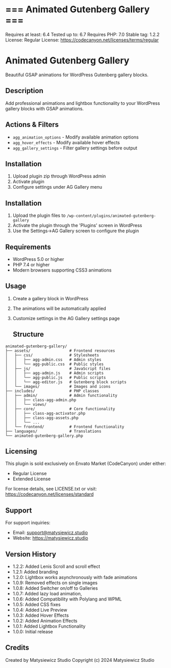 # === Animated Gutenberg Gallery ===
Requires at least: 6.4
Tested up to: 6.7
Requires PHP: 7.0
Stable tag: 1.2.2
License: Regular License: https://codecanyon.net/licenses/terms/regular

# Animated Gutenberg Gallery

Beautiful GSAP animations for WordPress Gutenberg gallery blocks.

## Description
Add professional animations and lightbox functionality to your WordPress gallery blocks with GSAP animations.

## Actions & Filters
- `agg_animation_options` - Modify available animation options
- `agg_hover_effects` - Modify available hover effects
- `agg_gallery_settings` - Filter gallery settings before output

## Installation
1. Upload plugin zip through WordPress admin
2. Activate plugin
3. Configure settings under AG Gallery menu

## Installation
1. Upload the plugin files to `/wp-content/plugins/animated-gutenberg-gallery`
2. Activate the plugin through the 'Plugins' screen in WordPress
3. Use the Settings->AG Gallery screen to configure the plugin

## Requirements
- WordPress 5.0 or higher
- PHP 7.4 or higher
- Modern browsers supporting CSS3 animations

## Usage
1. Create a gallery block in WordPress
2. The animations will be automatically applied
3. Customize settings in the AG Gallery settings page

    ## Structure
```
animated-gutenberg-gallery/
├── assets/                 # Frontend resources
│   ├── css/                # Stylesheets
│   │   ├── agg-admin.css   # Admin styles
│   │   └── agg-public.css  # Public styles
│   ├── js/                 # JavaScript files
│   │   ├── agg-admin.js    # Admin scripts
│   │   └── agg-public.js   # Public scripts
│   │   └── agg-editor.js   # Gutenberg block scripts
│   └── images/             # Images and icons
├── includes/               # PHP classes
│   ├── admin/              # Admin functionality
│   │   ├── class-agg-admin.php
│   │   └── views/
│   ├── core/               # Core functionality
│   │   ├── class-agg-activator.php
│   │   ├── class-agg-assets.php
│   │   └── ...
│   └── frontend/           # Frontend functionality
├── languages/              # Translations
└── animated-gutenberg-gallery.php
```

## Licensing
This plugin is sold exclusively on Envato Market (CodeCanyon) under either:
- Regular License
- Extended License

For license details, see LICENSE.txt or visit:
https://codecanyon.net/licenses/standard

## Support
For support inquiries:
- Email: support@matysiewicz.studio
- Website: https://matysiewicz.studio

## Version History
- 1.2.2: Added Lenis Scroll and scroll effect
- 1.2.1: Added branding
- 1.2.0: Lightbox works asynchronously with fade animations
- 1.0.9: Removed effects on single images
- 1.0.8: Added Switcher on/off to Galleries
- 1.0.7: Added lazy load animation, 
- 1.0.6: Added Compatibility with Polylang and WPML
- 1.0.5: Added CSS fixes
- 1.0.4: Added Live Preview
- 1.0.3: Added Hover Effects
- 1.0.2: Added Animation Effects
- 1.0.1: Added Lightbox Functionality
- 1.0.0: Initial release

## Credits
Created by Matysiewicz Studio
Copyright (c) 2024 Matysiewicz Studio